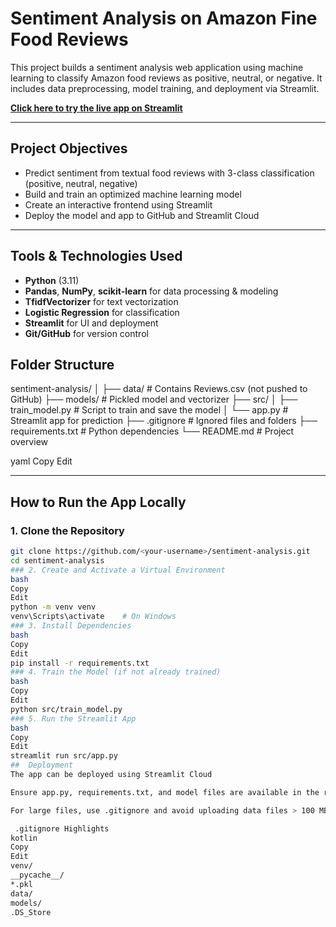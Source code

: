 # Sentiment Analysis on Amazon Fine Food Reviews

This project builds a sentiment analysis web application using machine learning to classify Amazon food reviews as positive, neutral, or negative. It includes data preprocessing, model training, and deployment via Streamlit.

**[Click here to try the live app on Streamlit](https://sentiment-analysis-wev6fvvvxzqovu7pk7doz3.streamlit.app/)**

---

## Project Objectives

- Predict sentiment from textual food reviews with 3-class classification (positive, neutral, negative)
- Build and train an optimized machine learning model
- Create an interactive frontend using Streamlit
- Deploy the model and app to GitHub and Streamlit Cloud

---

##  Tools & Technologies Used

- **Python** (3.11)
- **Pandas**, **NumPy**, **scikit-learn** for data processing & modeling
- **TfidfVectorizer** for text vectorization
- **Logistic Regression** for classification
- **Streamlit** for UI and deployment
- **Git/GitHub** for version control

##  Folder Structure

sentiment-analysis/
│
├── data/ # Contains Reviews.csv (not pushed to GitHub)
├── models/ # Pickled model and vectorizer
├── src/
│ ├── train_model.py # Script to train and save the model
│ └── app.py # Streamlit app for prediction
├── .gitignore # Ignored files and folders
├── requirements.txt # Python dependencies
└── README.md # Project overview

yaml
Copy
Edit

---

##  How to Run the App Locally

### 1. Clone the Repository

```bash
git clone https://github.com/<your-username>/sentiment-analysis.git
cd sentiment-analysis
### 2. Create and Activate a Virtual Environment
bash
Copy
Edit
python -m venv venv
venv\Scripts\activate    # On Windows
### 3. Install Dependencies
bash
Copy
Edit
pip install -r requirements.txt
### 4. Train the Model (if not already trained)
bash
Copy
Edit
python src/train_model.py
### 5. Run the Streamlit App
bash
Copy
Edit
streamlit run src/app.py
##  Deployment
The app can be deployed using Streamlit Cloud

Ensure app.py, requirements.txt, and model files are available in the repository root or configured correctly

For large files, use .gitignore and avoid uploading data files > 100 MB to GitHub

 .gitignore Highlights
kotlin
Copy
Edit
venv/
__pycache__/
*.pkl
data/
models/
.DS_Store
